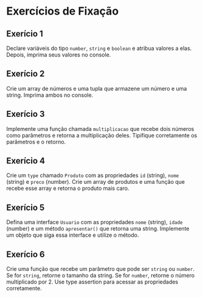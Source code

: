 # Exercícios de Fixação

## Exerício 1

Declare variáveis do tipo `number`, `string` e `boolean` e atribua valores a elas. Depois, imprima seus valores no console.

## Exerício 2

Crie um array de números e uma tupla que armazene um número e uma string. Imprima ambos no console.

## Exerício 3

Implemente uma função chamada `multiplicacao` que recebe dois números como parâmetros e retorna a multiplicação deles. Tipifique corretamente os parâmetros e o retorno.

## Exerício 4

Crie um `type` chamado `Produto` com as propriedades `id` (string), `nome` (string) e `preco` (number). Crie um array de produtos e uma função que recebe esse array e retorna o produto mais caro.

## Exerício 5

Defina uma interface `Usuario` com as propriedades `nome` (string), `idade` (number) e um método `apresentar()` que retorna uma string. Implemente um objeto que siga essa interface e utilize o método.

## Exerício 6

Crie uma função que recebe um parâmetro que pode ser `string` ou `number`. Se for `string`, retorne o tamanho da string. Se for `number`, retorne o número multiplicado por 2. Use type assertion para acessar as propriedades corretamente.
